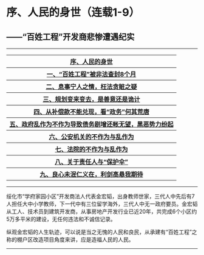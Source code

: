 # 序、人民的身世（连载1-9）

## ——“百姓工程”开发商悲惨遭遇纪实

---

<table>
<tr>
    <th colspan="2"><a href="https://jinhzh.github.io/0.html">序、人民的身世</a></th>
</tr>
<tr>
    <th colspan="2"><a href="https://jinhzh.github.io/1.html">一、“百姓工程”被非法查封8个月</a></th>
</tr>
<tr>
    <th colspan="2"><a href="https://jinhzh.github.io/2.html">二、息事宁人之情，枉法贪赃之疑</a></th>
</tr>
<tr>
    <th colspan="2"><a href="https://jinhzh.github.io/3.html">三、规划变来变去，是善意还是诡计</a></th>
</tr>
<tr>
    <th colspan="2"><a href="https://jinhzh.github.io/4.html">四、从补偿款不能兑现，看“政务”何其荒唐</a></th>
</tr>
<tr>
    <th colspan="2"><a href="https://jinhzh.github.io/5.html">五、政府乱作为不作为导致债务剧增还帐无望，黑恶势力纷起</a></th>
</tr>
<tr>
    <th colspan="2"><a href="https://jinhzh.github.io/6.html">六、公安机关的不作为与乱作为</a></th>
</tr>
<tr>
    <th colspan="2"><a href="https://jinhzh.github.io/7.html">七、法院的不作为与乱作为</a></th>
</tr>
<tr>
    <th colspan="2"><a href="https://jinhzh.github.io/8.html">八、关于责任人与“保护伞”</a></th>
</tr>
<tr>
    <th colspan="2"><a href="https://jinhzh.github.io/9.html">九、良心未泯仁义在，利剑高悬我期待</a></th>
</tr>
</table>

---

绥化市“学府家园小区”开发商法人代表金宏韬，出身教师世家，三代人中先后有7人担任大中小学教师，下一代中有三位留学海外，三代人中无一政府要员。金宏韬从工人、技术员到建筑开发商，从事房地产开发行业已近20年，共完成6个小区约5万多平米的建设，无任何违法和不诚信记录。

纵观金宏韬的人生轨迹，可以说是当之无愧的人民和良民，从承建有“百姓工程”之称的棚户区改造项目角度来讲，应是造福人民的人民。

---
